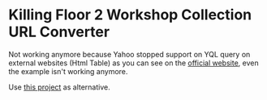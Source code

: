 # Killing Floor 2 Workshop Collection URL Converter

Not working anymore because Yahoo stopped support on YQL query on external websites (Html Table) as you can see on the [official website](https://developer.yahoo.com/yql/ "Yahoo YQL Developer"), even the example isn't working anymore.

Use [this project](https://github.com/DouglasAntunes/KF2-Workshop-Collection-URL-Converter) as alternative.

